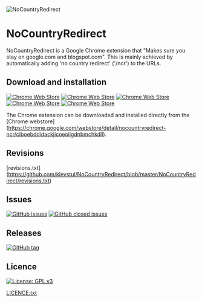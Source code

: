 ![NoCountryRedirect](https://github.com/klevstul/NoCountryRedirect/blob/master/NoCountryRedirect/ncr128x128.png "NoCountryRedirect")

NoCountryRedirect
=================
NoCountryRedirect is a Google Chrome extension that "Makes sure you stay on google.com and blogspot.com". This is mainly achieved by automatically adding 'no country redirect' ('/ncr') to the URLs.

Download and installation
-------------------------
[![Chrome Web Store](https://img.shields.io/chrome-web-store/d/ciboebddidackjicoeoiigdnbmchkdll.svg)](https://chrome.google.com/webstore/detail/nocountryredirect-ncr/ciboebddidackjicoeoiigdnbmchkdll)
[![Chrome Web Store](https://img.shields.io/chrome-web-store/v/ciboebddidackjicoeoiigdnbmchkdll.svg)](https://chrome.google.com/webstore/detail/nocountryredirect-ncr/ciboebddidackjicoeoiigdnbmchkdll)
[![Chrome Web Store](https://img.shields.io/chrome-web-store/rating/ciboebddidackjicoeoiigdnbmchkdll.svg)](https://chrome.google.com/webstore/detail/nocountryredirect-ncr/ciboebddidackjicoeoiigdnbmchkdll)
[![Chrome Web Store](https://img.shields.io/chrome-web-store/stars/ciboebddidackjicoeoiigdnbmchkdll.svg)](https://chrome.google.com/webstore/detail/nocountryredirect-ncr/ciboebddidackjicoeoiigdnbmchkdll)
[![Chrome Web Store](https://img.shields.io/chrome-web-store/rating-count/ciboebddidackjicoeoiigdnbmchkdll.svg)](https://chrome.google.com/webstore/detail/nocountryredirect-ncr/ciboebddidackjicoeoiigdnbmchkdll)

The Chrome extension can be downloaded and installed directly from the [Chrome webstore] (https://chrome.google.com/webstore/detail/nocountryredirect-ncr/ciboebddidackjicoeoiigdnbmchkdll).

Revisions
---------
[revisions.txt] (https://github.com/klevstul/NoCountryRedirect/blob/master/NoCountryRedirect/revisions.txt)

Issues
------
[![GitHub issues](https://img.shields.io/github/issues/klevstul/NoCountryRedirect.svg)](https://github.com/klevstul/NoCountryRedirect/issues)
[![GitHub closed issues](https://img.shields.io/github/issues-closed/klevstul/NoCountryRedirect.svg)](https://github.com/klevstul/NoCountryRedirect/issues?q=is%3Aissue+is%3Aclosed)

Releases
--------
[![GitHub tag](https://img.shields.io/github/tag/klevstul/NoCountryRedirect.svg)](https://github.com/klevstul/NoCountryRedirect/tags)

Licence
-------
[![License: GPL v3](https://img.shields.io/badge/License-GPL%20v3-blue.svg)](http://www.gnu.org/licenses/gpl-3.0)

[LICENCE.txt](https://github.com/klevstul/NoCountryRedirect/blob/master/LICENCE.txt)
